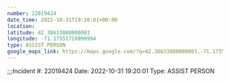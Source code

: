 ```yaml
---
number: 22019424
date_time: 2022-10-31T19:20:01+00:00
location: 
latitude: 42.38633880000003
longitude: -71.17551719999994
type: ASSIST PERSON
google_maps_link: https://maps.google.com/?q=42.38633880000003,-71.17551719999994
---
```


;;;Incident #: 22019424  Date: 2022-10-31 19:20:01   Type: ASSIST PERSON
